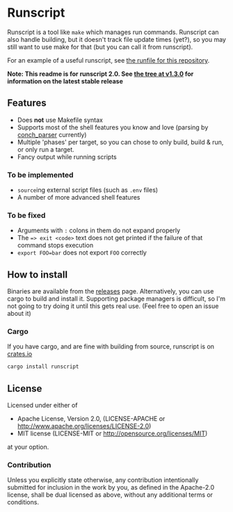 # Runscript

Runscript is a tool like `make` which manages run commands. Runscript can also handle building, but it doesn't track file update times (yet?), so you may still want to use make for that (but you can call it from runscript).

For an example of a useful runscript, see [the runfile for this repository](run).

**Note: This readme is for runscript 2.0. See [the tree at v1.3.0](https://github.com/TheOnlyMrCat/runscript/tree/v1.3.0) for information on the latest stable release**

## Features

- Does **not** use Makefile syntax
- Supports most of the shell features you know and love (parsing by [conch_parser](https://github.com/ipetkov/conch-parser) currently)
- Multiple 'phases' per target, so you can chose to only build, build & run, or only run a target.
- Fancy output while running scripts

### To be implemented

- `source`ing external script files (such as `.env` files)
- A number of more advanced shell features

### To be fixed

- Arguments with `:` colons in them do not expand properly
- The `=> exit <code>` text does not get printed if the failure of that command stops execution
- `export FOO=bar` does not export `FOO` correctly

## How to install

Binaries are available from the [releases](https://github.com/TheOnlyMrCat/runscript) page. Alternatively, you can use cargo to
build and install it. Supporting package managers is difficult, so I'm not going to try doing it until this gets real use. (Feel
free to open an issue about it)

### Cargo

If you have cargo, and are fine with building from source, runscript is on [crates.io](https://crates.io/crates/runscript)

```sh
cargo install runscript
```

## License

Licensed under either of

- Apache License, Version 2.0, (LICENSE-APACHE or <http://www.apache.org/licenses/LICENSE-2.0>)
- MIT license (LICENSE-MIT or <http://opensource.org/licenses/MIT>)

at your option.

### Contribution

Unless you explicitly state otherwise, any contribution intentionally submitted for inclusion in the work by you, as defined in the Apache-2.0 license, shall be dual licensed as above, without any additional terms or conditions.
